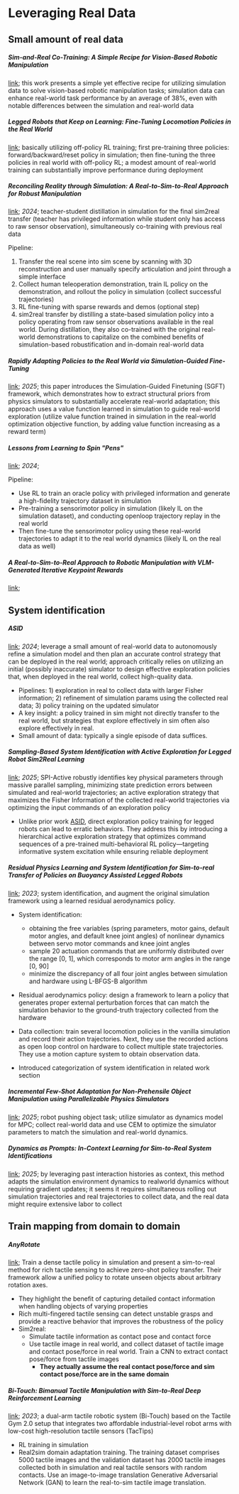 # Leveraging Real Data

## Small amount of real data

##### Sim-and-Real Co-Training: A Simple Recipe for Vision-Based Robotic Manipulation

[link](https://arxiv.org/abs/2503.24361);  this work presents a simple yet effective recipe for utilizing simulation data to solve vision-based robotic manipulation tasks; simulation data can enhance real-world task performance by an average of 38%, even with notable differences between the simulation and real-world data



##### Legged Robots that Keep on Learning: Fine-Tuning Locomotion Policies in the Real World

[link](https://arxiv.org/abs/2110.05457); basically utilizing off-policy RL training; first pre-training three policies: forward/backward/reset policy in simulation; then fine-tuning the three policies in real world with off-policy RL; a modest amount of real-world training can substantially improve performance during deployment



##### Reconciling Reality through Simulation: A Real-to-Sim-to-Real Approach for Robust Manipulation

[link](https://arxiv.org/abs/2403.03949); *2024*; teacher-student distillation in simulation for the final sim2real transfer (teacher has privileged information while student only has access to raw sensor observation), simultaneously co-training with previous real data

Pipeline: 

1. Transfer the real scene into sim scene by scanning with 3D reconstruction and user manually specify articulation and joint through a simple interface
2. Collect human teleoperation demonstration, train IL policy on the demonstration, and rollout the policy in simulation (collect successful trajectories)
3. RL fine-tuning with sparse rewards and demos (optional step)
4. sim2real transfer by distilling a state-based simulation policy into a policy operating from raw sensor observations available in the real world. During distillation, they also co-trained with the original real-world demonstrations to capitalize on the combined benefits of simulation-based robustification and in-domain real-world data



##### Rapidly Adapting Policies to the Real World via Simulation-Guided Fine-Tuning

[link](https://arxiv.org/abs/2502.02705); *2025*; this paper introduces the Simulation-Guided Finetuning (SGFT) framework, which demonstrates how to extract structural priors from physics simulators to substantially accelerate real-world adaptation; this approach uses a value function learned in simulation to guide real-world exploration (utilize value function trained in simulation in the real-world optimization objective function, by adding value function increasing as a reward term)



##### Lessons from Learning to Spin "Pens"

[link](https://arxiv.org/abs/2407.18902); *2024*; 

Pipeline:

- Use RL to train an oracle policy with privileged information and generate a high-fidelity trajectory dataset in simulation
- Pre-training a sensorimotor policy in simulation (likely IL on the simulation dataset), and conducting openloop trajectory replay in the real world
- Then fine-tune the sensorimotor policy using these real-world trajectories to adapt it to the real world dynamics (likely IL on the real data as well)



##### A Real-to-Sim-to-Real Approach to Robotic Manipulation with VLM-Generated Iterative Keypoint Rewards

[link](https://arxiv.org/abs/2502.08643); 



## System identification

##### ASID

[link](https://arxiv.org/abs/2404.12308); *2024*; leverage a small amount of real-world data to autonomously refine a simulation model and then plan an accurate control strategy that can be deployed in the real world; approach critically relies on utilizing an initial (possibly inaccurate) simulator to design effective exploration policies that, when deployed in the real world, collect high-quality data.

- Pipelines: 1) exploration in real to collect data with larger Fisher information; 2) refinement of simulation params using the collected real data; 3) policy training on the updated simulator
- A key insight: a policy trained in sim might not directly transfer to the real world, but strategies that explore effectively in sim often also explore effectively in real.
- Small amount of data: typically a single episode of data suffices.



##### Sampling-Based System Identification with Active Exploration for Legged Robot Sim2Real Learning

[link](https://arxiv.org/abs/2505.14266); *2025*; SPI-Active robustly identifies key physical parameters through massive parallel sampling, minimizing state prediction errors between simulated and real-world trajectories; an active exploration strategy that maximizes the Fisher Information of the collected real-world trajectories via optimizing the input commands of an exploration policy

-  Unlike prior work [ASID](#asid), direct exploration policy training for legged robots can lead to erratic behaviors. They address this by introducing a hierarchical active exploration strategy that optimizes command sequences of a pre-trained multi-behavioral RL policy—targeting informative system excitation while ensuring reliable deployment



##### Residual Physics Learning and System Identification for Sim-to-real Transfer of Policies on Buoyancy Assisted Legged Robots

[link](https://arxiv.org/abs/2303.09597); *2023*; system identification, and augment the original simulation framework using a learned residual aerodynamics policy.

- System identification: 
  - obtaining the free variables (spring parameters, motor gains, default motor angles, and default knee joint angles) of nonlinear dynamics between servo motor commands and knee joint angles
  - sample 20 actuation commands that are uniformly distributed over the range [0, 1], which corresponds to motor arm angles in the range [0, 90]
  - minimize the discrepancy of all four joint angles between simulation and hardware using L-BFGS-B algorithm
- Residual aerodynamics policy: design a framework to learn a policy that generates proper external perturbation forces that can match the simulation behavior to the ground-truth trajectory collected from the hardware
- Data collection: train several locomotion policies in the vanilla simulation and record their action trajectories. Next, they use the recorded actions as open loop control on hardware to collect multiple state trajectories. They use a motion capture system to obtain observation data.

- Introduced categorization of system identification in related work section



##### Incremental Few-Shot Adaptation for Non-Prehensile Object Manipulation using Parallelizable Physics Simulators

[link](https://www.arxiv.org/abs/2409.13228); *2025*; robot pushing object task; utilize simulator as dynamics model for MPC; collect real-world data and use CEM to optimize the simulator parameters to match the simulation and real-world dynamics.



##### Dynamics as Prompts: In-Context Learning for Sim-to-Real System Identifications

[link](https://arxiv.org/abs/2410.20357); *2025*; by leveraging past interaction histories as context, this method adapts the simulation environment dynamics to realworld dynamics without requiring gradient updates; it seems it requires simultaneous rolling out simulation trajectories and real trajectories to collect data, and the real data might require extensive labor to collect



## Train mapping from domain to domain

##### AnyRotate

[link](https://arxiv.org/abs/2405.07391); Train a dense tactile policy in simulation and present a sim-to-real method for rich tactile sensing to achieve zero-shot policy transfer. Their framework allow a unified policy to rotate unseen objects about arbitrary rotation axes.

- They highlight the benefit of capturing detailed contact information when handling objects of varying properties
-  Rich multi-fingered tactile sensing can detect unstable grasps and provide a reactive behavior that improves the robustness of the policy
- Sim2real:
  - Simulate tactile information as contact pose and contact force
  - Use tactile image in real world, and collect dataset of tactile image and contact pose/force in real world. Train a CNN to extract contact pose/force from tactile images
    - **They actually assume the real contact pose/force and sim contact pose/force are in the same domain**



##### Bi-Touch: Bimanual Tactile Manipulation with Sim-to-Real Deep Reinforcement Learning

[link](https://arxiv.org/abs/2307.06423); *2023*; a dual-arm tactile robotic system (Bi-Touch) based on the Tactile Gym 2.0 setup that integrates two affordable industrial-level robot arms with low-cost high-resolution tactile sensors (TacTips)

- RL training in simulation
- Real2sim domain adaptation training. The training dataset comprises 5000 tactile images and the validation dataset has 2000 tactile images collected both in simulation and real tactile sensors with random contacts. Use an image-to-image translation Generative Adversarial Network (GAN) to learn the real-to-sim tactile image translation.